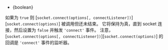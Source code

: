 <!-- YAML
added: v6.1.0
-->

* {boolean}

如果为 `true` 则 [`socket.connect(options[, connectListener])`][`socket.connect(options)`] 被调用但还未结束。
它将保持为真，直到 socket 连接，然后设置为 `false` 并触发 `'connect'` 事件。 
注意，[`socket.connect(options[, connectListener])`][`socket.connect(options)`] 的回调是 `'connect'` 事件的监听器。

